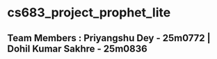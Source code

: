 # cs683_project_prophet_lite
## Team Members : Priyangshu Dey - 25m0772 | Dohil Kumar Sakhre - 25m0836
